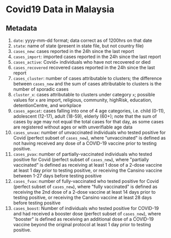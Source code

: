# Covid19 Data in Malaysia
## Metadata

1) `date`: yyyy-mm-dd format; data correct as of 1200hrs on that date
2) `state`: name of state (present in state file, but not country file)
3) `cases_new`: cases reported in the 24h since the last report
4) `cases_import`: imported cases reported in the 24h since the last report
5) `cases_active`: Covid+ individuals who have not recovered or died
6) `cases_recovered` recovered cases reported in the 24h since the last report
7) `cases_cluster`: number of cases attributable to clusters; the difference between `cases_new` and the sum of cases attributable to clusters is the number of sporadic cases
8) `cluster_x`: cases attributable to clusters under category `x`; possible values for `x` are import, religious, community, highRisk, education, detentionCentre, and workplace
9) `cases_agecat`: cases falling into one of 4 age categories, i.e. child (0-11), adolescent (12-17), adult (18-59), elderly (60+); note that the sum of cases by age may not equal the total cases for that day, as some cases are registered without ages or with unverifiable age data 
10) `cases_unvax`: number of unvaccinated individuals who tested positive for Covid (perfect subset of `cases_new`), where "unvaccinated" is defined as not having received any dose of a COVID-19 vaccine prior to testing positive.
12) `cases_pvax`: number of partially-vaccinated individuals who tested positive for Covid (perfect subset of `cases_new`), where "partially vaccinated" is defined as receiving at least 1 dose of a 2-dose vaccine at least 1 day prior to testing positive, or receiving the Cansino vaccine between 1-27 days before testing positive
13) `cases_fvax`: number of fully-vaccinated who tested positive for Covid (perfect subset of `cases_new`), where "fully vaccinated" is defined as receiving the 2nd dose of a 2-dose vaccine at least 14 days prior to testing positive, or receiving the Cansino vaccine at least 28 days before testing positive
14)  `cases_boost`: Number of individuals who tested positive for COVID-19 and had received a booster dose (perfect subset of `cases_new`), where "booster" is defined as receiving an additional dose of a COVID-19 vaccine beyond the original protocol at least 1 day prior to testing positive.
